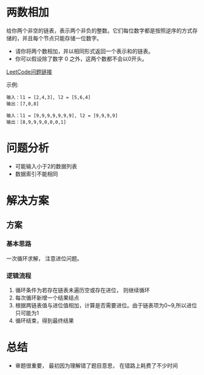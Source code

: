 # 两数相加
给你两个非空的链表，表示两个非负的整数。它们每位数字都是按照逆序的方式存储的，并且每个节点只能存储一位数字。
- 请你将两个数相加，并以相同形式返回一个表示和的链表。
- 你可以假设除了数字 0 之外，这两个数都不会以0开头。

[LeetCode问题链接](https://leetcode-cn.com/problems/add-two-numbers/)

示例:

```
输入：l1 = [2,4,3], l2 = [5,6,4]
输出：[7,0,8]
```

```
输入：l1 = [9,9,9,9,9,9,9], l2 = [9,9,9,9]
输出：[8,9,9,9,0,0,0,1]
```

# 问题分析
- 可能输入小于2的数据列表
- 数据索引不能相同

# 解决方案

## 方案
### 基本思路

一次循环求解， 注意进位问题。

### 逻辑流程

1. 循环条件为若存在链表未遍历空或存在进位， 则继续循环
2. 每次循环新增一个结果结点
3. 根据两链表值与进位值相加，计算是否需要进位。由于链表项为0~9,所以进位只可能为1
4. 循环结束，得到最终结果

# 总结
- 审题很重要， 最初因为理解错了题目意思， 在错路上耗费了不少时间